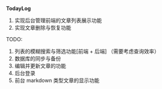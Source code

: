 **TodayLog**

1. 实现后台管理前端的文章列表展示功能
2. 实现文章删除与恢复功能

TODO:

1. 列表的模糊搜索与筛选功能[前端 + 后端] （需要考虑查询效率）
2. 数据库的同步与备份
3. 编辑并更新文章的功能
4. 后台登录
5. 前台 markdown 类型文章的显示功能
